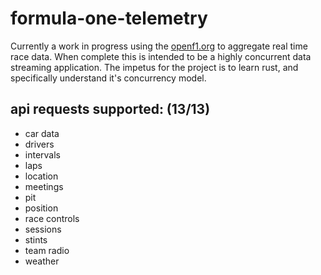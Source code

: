 # formula-one-telemetry

Currently a work in progress using the [openf1.org](https://openf1.org/) to aggregate real time race data. When complete this is intended to be a highly concurrent data streaming application. The impetus for the project is to learn rust, and specifically understand it's concurrency model.

## api requests supported: (13/13)
- car data
- drivers 
- intervals
- laps
- location
- meetings
- pit
- position
- race controls
- sessions
- stints
- team radio
- weather
